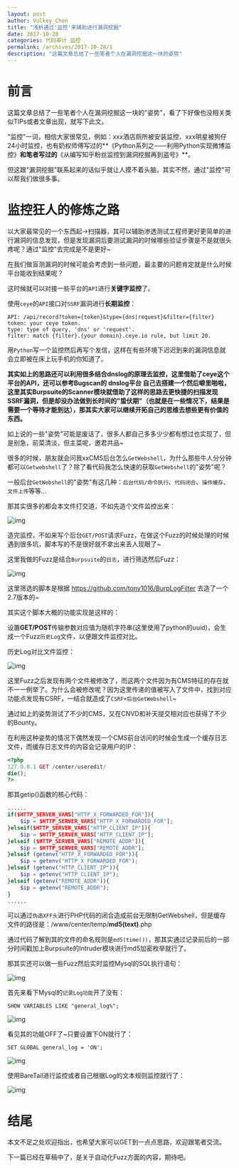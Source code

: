 ```yaml
---
layout: post
author: Vulkey_Chen
title: "浅析通过'监控'来辅助进行漏洞挖掘"
date: 2017-10-28
categories: 代码审计 监控
permalink: /archives/2017-10-28/1
description: "这篇文章总结了一些笔者个人在漏洞挖掘这一块的姿势"
---
```


# 前言

这篇文章总结了一些笔者个人在漏洞挖掘这一块的"姿势"，看了下好像也没相关类似TIPs或者文章出现，就写下此文。
<!-- more -->

"监控"一词，相信大家很常见，例如：xxx酒店厕所被安装监控、xxx明星被狗仔24小时监控，也有奶权师傅写过的**《Python系列之——利用Python实现微博监控》**和笔者写过的**《从编写知乎粉丝监控到漏洞挖掘再到盗号》**。

但这跟"漏洞挖掘"联系起来的话似乎就让人摸不着头脑，其实不然，通过"监控"可以帮我们做很多事。

# 监控狂人的修炼之路

以大家最常见的一个东西起->扫描器，其可以辅助渗透测试工程师更好更简单的进行漏洞的信息发现，但是发现漏洞后要测试漏洞的时候哪些验证步骤是不是就很头疼呢？通过"监控"去完成是不是更好~

在我们做盲测漏洞的时候可能会考虑到一些问题，最主要的问题肯定就是什么时候平台能收到结果呢？

这时候就可以对接一些平台的`API`进行**关键字监控**了。

使用`ceye`的`API`接口对`SSRF`漏洞进行**长期监控**：

```
API: /api/record?token={token}&type={dns|request}&filter={filter}
token: your ceye token.
type: type of query, 'dns' or 'request'.
filter: match {filter}.{your domain}.ceye.io rule, but limit 20.
```

用`Python`写一个监控然后再写个发信，这样在有些环境下迟迟到来的漏洞信息就会立即被在床上玩手机的你知道了。

**其实如上的思路还可以利用很多结合dnslog的原理去监控，这里借助了ceye这个平台的API，还可以参考Bugscan的 dnslog平台 自己去搭建一个然后噼里啪啦，这里其实Burpsuite的Scanner模块就借助了这样的思路去更快捷的扫描发现SSRF漏洞，但是却没办法做到长时间的"蛰伏期"（也就是在一些情况下，结果是需要一个等待才能到达），那其实大家可以继续开拓自己的思维去想些更有价值的东西。**

如上说的一些"姿势"可能是废话了，很多人都自己多多少少都有想过也实现了，但是别急，前菜清淡，但主菜呢，邀君共品~

很多的时候，朋友就会问我xxCMS后台怎么`GetWebshell`，为什么那些牛人分分钟都可以`Getwebshell`了？除了看代码我怎么快速的获取`GetWebshell`的"姿势"呢？

一般后台`GetWebshell`的"姿势"有这几种：`后台代码/命令执行`、`代码闭合`、`操作缓存`、`文件上传`等等...

那其实很多的都会本文件打交道，不如先造个文件监控出来：

![img](http://vulkey.oss-cn-hangzhou.aliyuncs.com/2017-10-28/0x00.png)

造完监控，不如来写个后台`GET/POST`请求Fuzz，在做这个Fuzz的时候处理的时候遇到很多坑，脚本写的不是很好就不拿出来丢人现眼了~

这里我做的Fuzz是结合`Burpsuite`的`日志`，进行筛选然后Fuzz：

![img](http://vulkey.oss-cn-hangzhou.aliyuncs.com/2017-10-28/0x01.png)

这里筛选的脚本是根据 <https://github.com/tony1016/BurpLogFilter> 去造了一个2.7版本的~

其实这个脚本大概的功能实现是这样的：

设置**GET/POST**传输参数对应值为随机字符串(这里使用了python的uuid)，会生成一个Fuzz`历史Log`文件，以便跟文件监控对比。

历史Log对比文件监控：

![img](http://vulkey.oss-cn-hangzhou.aliyuncs.com/2017-10-28/0x02.png)

这里Fuzz之后发现有两个文件被修改了，而这两个文件因为有CMS特征的存在就不一一例举了。为什么会被修改呢？因为这里传递的值被写入了文件中，找到对应功能点发现有CSRF，一结合就造成了`CSRF+后台GetWebshell`~

通过如上的姿势测试了不少的CMS，又在CNVD和补天提交相对应也获得了不少的Bounty。

在利用这种姿势的情况下偶然发现一个CMS前台访问的时候会生成一个缓存日志文件，而缓存日志文件的内容会记录用户的IP：

```php
<?php
127.0.0.1 GET /center/useredit/
die();
?>
```

那其getip()函数的核心代码：

```php
......
if($HTTP_SERVER_VARS["HTTP_X_FORWARDED_FOR"]){
    $ip = $HTTP_SERVER_VARS["HTTP_X_FORWARDED_FOR"];
}elseif($HTTP_SERVER_VARS["HTTP_CLIENT_IP"]){
    $ip = $HTTP_SERVER_VARS["HTTP_CLIENT_IP"];
}elseif ($HTTP_SERVER_VARS["REMOTE_ADDR"]){
    $ip = $HTTP_SERVER_VARS["REMOTE_ADDR"];
}elseif (getenv("HTTP_X_FORWARDED_FOR")){
    $ip = getenv("HTTP_X_FORWARDED_FOR");
}elseif (getenv("HTTP_CLIENT_IP")){
    $ip = getenv("HTTP_CLIENT_IP");
}elseif (getenv("REMOTE_ADDR")){
    $ip = getenv("REMOTE_ADDR");
}
......
```

可以通过`伪造XFF头`进行PHP代码的闭合造成前台无限制GetWebshell，但是缓存文件的路径是：/www/center/temp/**md5(text)**.php

通过代码了解到其的文件的命名规则是`md5(time())`，那其实通过记录前后的一部分时间戳加上Burpsuite的Intruder模块进行md5加密枚举就行了。

那其实还可以做一些Fuzz然后实时监控Mysql的SQL执行语句：

![img](http://vulkey.oss-cn-hangzhou.aliyuncs.com/2017-10-28/0x03.png)

首先来看下Mysql的`记录Log功能`开了没有：

```mysql
SHOW VARIABLES LIKE "general_log%";
```

![img](http://vulkey.oss-cn-hangzhou.aliyuncs.com/2017-10-28/0x04.png)

看见其的功能OFF了~只要设置下ON就行了：

```mysql
SET GLOBAL general_log = 'ON';
```

![img](http://vulkey.oss-cn-hangzhou.aliyuncs.com/2017-10-28/0x05.png)

使用BareTail进行监控或者自己根据Log的文本规则监控就行了：

![img](http://vulkey.oss-cn-hangzhou.aliyuncs.com/2017-10-28/0x06.png)

# 结尾

本文不足之处欢迎指出，也希望大家可以GET到一点点思路，欢迎跟笔者交流。

下一篇已经在草稿中了，是关于自动化Fuzz方面的内容，期待吧。
